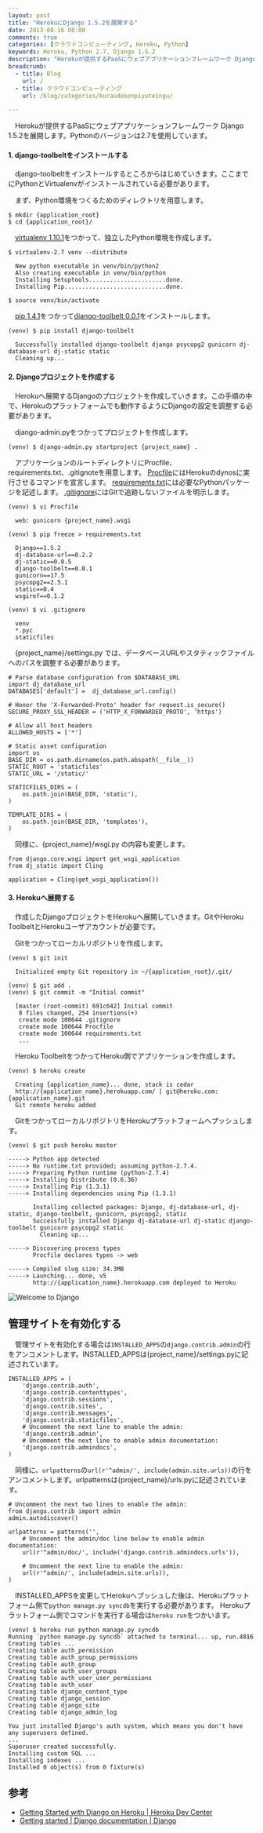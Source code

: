 ```yaml
---
layout: post
title: "HerokuにDjango 1.5.2を展開する"
date: 2013-08-16 00:00
comments: true
categories: [クラウドコンピューティング, Heroku, Python]
keywords: Heroku, Python 2.7, Django 1.5.2
description: "Herokuが提供するPaaSにウェブアプリケーションフレームワーク Django 1.5.2を展開します。"
breadcrumb:
  - title: Blog
    url: /
  - title: クラウドコンピューティング
    url: /blog/categories/kuraudokonpiyuteingu/

---
```


　Herokuが提供するPaaSにウェブアプリケーションフレームワーク Django 1.5.2を展開します。Pythonのバージョンは2.7を使用しています。<!-- more -->

#### 1. django-toolbeltをインストールする

　django-toolbeltをインストールするところからはじめていきます。ここまでにPythonとVirtualenvがインストールされている必要があります。

　まず、Python環境をつくるためのディレクトリを用意します。

```
$ mkdir {application_root}
$ cd {application_root}/
```

　[virtualenv 1.10.1](https://pypi.python.org/pypi/virtualenv/1.10.1)をつかって、独立したPython環境を作成します。

```
$ virtualenv-2.7 venv --distribute

  New python executable in venv/bin/python2
  Also creating executable in venv/bin/python
  Installing Setuptools......................done.
  Installing Pip.............................done.

$ source venv/bin/activate
```

　[pip 1.4.1](https://pypi.python.org/pypi/pip/1.4.1)をつかって[django-toolbelt 0.0.1](https://pypi.python.org/pypi/django-toolbelt/0.0.1)をインストールします。

```
(venv) $ pip install django-toolbelt

  Successfully installed django-toolbelt django psycopg2 gunicorn dj-database-url dj-static static
  Cleaning up...

```

#### 2. Djangoプロジェクトを作成する

　Herokuへ展開するDjangoのプロジェクトを作成していきます。この手順の中で、Herokuのプラットフォームでも動作するようにDjangoの設定を調整する必要があります。

　django-admin.pyをつかってプロジェクトを作成します。

```
(venv) $ django-admin.py startproject {project_name} .
```

　アプリケーションのルートディレクトリにProcfile、requirements.txt、.gitignoteを用意します。
[Procfile](https://devcenter.heroku.com/articles/procfile)にはHerokuのdynosに実行させるコマンドを宣言します。
[requirements.txt](http://www.pip-installer.org/en/latest/requirements.html)には必要なPythonパッケージを記述します。
[.gitignore](http://git-scm.com/docs/gitignore)にはGitで追跡しないファイルを明示します。

```
(venv) $ vi Procfile

  web: gunicorn {project_name}.wsgi

(venv) $ pip freeze > requirements.txt

  Django==1.5.2
  dj-database-url==0.2.2
  dj-static==0.0.5
  django-toolbelt==0.0.1
  gunicorn==17.5
  psycopg2==2.5.1
  static==0.4
  wsgiref==0.1.2

(venv) $ vi .gitignore

  venv
  *.pyc
  staticfiles
```

　{project_name}/settings.py では、データベースURLやスタティックファイルへのパスを調整する必要があります。

```
# Parse database configuration from $DATABASE_URL
import dj_database_url
DATABASES['default'] =  dj_database_url.config()

# Honor the 'X-Forwarded-Proto' header for request.is_secure()
SECURE_PROXY_SSL_HEADER = ('HTTP_X_FORWARDED_PROTO', 'https')

# Allow all host headers
ALLOWED_HOSTS = ['*']

# Static asset configuration
import os
BASE_DIR = os.path.dirname(os.path.abspath(__file__))
STATIC_ROOT = 'staticfiles'
STATIC_URL = '/static/'

STATICFILES_DIRS = (
    os.path.join(BASE_DIR, 'static'),
)

TEMPLATE_DIRS = (
    os.path.join(BASE_DIR, 'templates'),
)
```

　同様に、{project_name}/wsgi.py の内容も変更します。

```
from django.core.wsgi import get_wsgi_application
from dj_static import Cling

application = Cling(get_wsgi_application())
```

#### 3. Herokuへ展開する

　作成したDjangoプロジェクトをHerokuへ展開していきます。GitやHeroku ToolbeltとHerokuユーザアカウントが必要です。

　Gitをつかってローカルリポジトリを作成します。

```
(venv) $ git init

  Initialized empty Git repository in ~/{application_root}/.git/

(venv) $ git add .
(venv) $ git commit -m "Initial commit"

  [master (root-commit) 691c642] Initial commit
   8 files changed, 254 insertions(+)
   create mode 100644 .gitignore
   create mode 100644 Procfile
   create mode 100644 requirements.txt
   ...
```

　Heroku ToolbeltをつかってHeroku側でアプリケーションを作成します。

```
(venv) $ heroku create

  Creating {application_name}... done, stack is cedar
  http://{application_name}.herokuapp.com/ | git@heroku.com:{application_name}.git
  Git remote heroku added
```

　GitをつかってローカルリポジトリをHerokuプラットフォームへプッシュします。

```
(venv) $ git push heroku master

-----> Python app detected
-----> No runtime.txt provided; assuming python-2.7.4.
-----> Preparing Python runtime (python-2.7.4)
-----> Installing Distribute (0.6.36)
-----> Installing Pip (1.3.1)
-----> Installing dependencies using Pip (1.3.1)

       Installing collected packages: Django, dj-database-url, dj-static, django-toolbelt, gunicorn, psycopg2, static
       Successfully installed Django dj-database-url dj-static django-toolbelt gunicorn psycopg2 static
         Cleaning up...

-----> Discovering process types
       Procfile declares types -> web

-----> Compiled slug size: 34.3MB
-----> Launching... done, v5
       http://{application_name}.herokuapp.com deployed to Heroku
```

![Welcome to Django](/blog/images/2013-08-16-deploying-django-1-dot-5-2-on-heroku/welcome-to-django.png "Welcome to Django")

## 管理サイトを有効化する

　管理サイトを有効化する場合は`INSTALLED_APPS`の`django.contrib.admin`の行をアンコメントします。INSTALLED_APPSは{project_name}/settings.pyに記述されています。

```
INSTALLED_APPS = (
    'django.contrib.auth',
    'django.contrib.contenttypes',
    'django.contrib.sessions',
    'django.contrib.sites',
    'django.contrib.messages',
    'django.contrib.staticfiles',
    # Uncomment the next line to enable the admin:
    'django.contrib.admin',
    # Uncomment the next line to enable admin documentation:
    'django.contrib.admindocs',
)
```

　同様に、`urlpatterns`の`url(r'^admin/', include(admin.site.urls))`の行をアンコメントします。urlpatternsは{project_name}/urls.pyに記述されています。

```
# Uncomment the next two lines to enable the admin:
from django.contrib import admin
admin.autodiscover()

urlpatterns = patterns('',
    # Uncomment the admin/doc line below to enable admin documentation:
    url(r'^admin/doc/', include('django.contrib.admindocs.urls')),

    # Uncomment the next line to enable the admin:
    url(r'^admin/', include(admin.site.urls)),
)
```

　INSTALLED_APPSを変更してHerokuへプッシュした後は、Herokuプラットフォーム側で`python manage.py syncdb`を実行する必要があります。
Herokuプラットフォーム側でコマンドを実行する場合は`heroku run`をつかいます。

```
(venv) $ heroku run python manage.py syncdb
Running `python manage.py syncdb` attached to terminal... up, run.4816
Creating tables ...
Creating table auth_permission
Creating table auth_group_permissions
Creating table auth_group
Creating table auth_user_groups
Creating table auth_user_user_permissions
Creating table auth_user
Creating table django_content_type
Creating table django_session
Creating table django_site
Creating table django_admin_log

You just installed Django's auth system, which means you don't have any superusers defined.
...
Superuser created successfully.
Installing custom SQL ...
Installing indexes ...
Installed 0 object(s) from 0 fixture(s)
```

## 参考

- [Getting Started with Django on Heroku | Heroku Dev Center](https://devcenter.heroku.com/articles/django)
- [Getting started | Django documentation | Django](https://docs.djangoproject.com/en/1.5/intro/)
